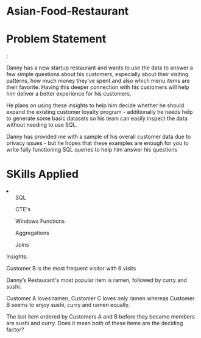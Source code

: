 # Asian-Food-Restaurant

<h1>Problem Statement</h1>:

Danny has a new startup restaurant and wants to use the data to answer a few simple questions about his customers, especially about their visiting patterns, how much money they’ve spent and also which menu items are their favorite. Having this deeper connection with his customers will help him deliver a better experience for his customers.

He plans on using these insights to help him decide whether he should expand the existing customer loyalty program - additionally he needs help to generate some basic datasets so his team can easily inspect the data without needing to use SQL.

Danny has provided me with a sample of his overall customer data due to privacy issues - but he hopes that these examples are enough for you to write fully functioning SQL queries to help him answer his questions

<h1>SKills Applied</h1>
<li>
  <ul> SQL </ul>
  <ul> CTE's </ul>
  <ul> Windows Functions </ul>
  <ul> Aggregations </ul>
  <ul> Joins </ul>
</li>

Insights:

Customer B is the most frequent visitor with 6 visits 

Danny’s Restaurant's most popular item is ramen, followed by curry and sushi.

Customer A loves ramen, Customer C loves only ramen whereas Customer B seems to enjoy sushi, curry and ramen equally.

The last item ordered by Customers A and B before they became members are sushi and curry. Does it mean both of these items are the deciding factor?

